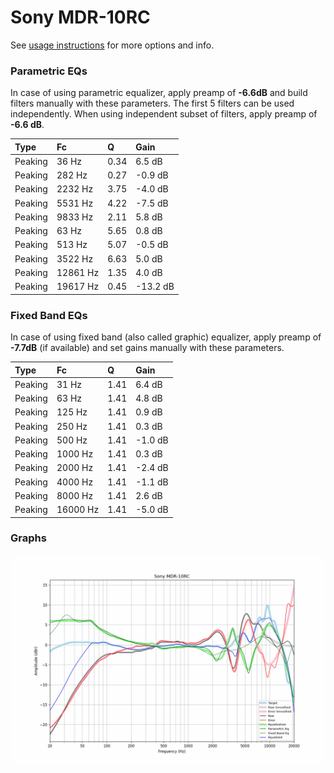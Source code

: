 # Sony MDR-10RC
See [usage instructions](https://github.com/jaakkopasanen/AutoEq#usage) for more options and info.

### Parametric EQs
In case of using parametric equalizer, apply preamp of **-6.6dB** and build filters manually
with these parameters. The first 5 filters can be used independently.
When using independent subset of filters, apply preamp of **-6.6 dB**.

| Type    | Fc       |    Q | Gain     |
|:--------|:---------|:-----|:---------|
| Peaking | 36 Hz    | 0.34 | 6.5 dB   |
| Peaking | 282 Hz   | 0.27 | -0.9 dB  |
| Peaking | 2232 Hz  | 3.75 | -4.0 dB  |
| Peaking | 5531 Hz  | 4.22 | -7.5 dB  |
| Peaking | 9833 Hz  | 2.11 | 5.8 dB   |
| Peaking | 63 Hz    | 5.65 | 0.8 dB   |
| Peaking | 513 Hz   | 5.07 | -0.5 dB  |
| Peaking | 3522 Hz  | 6.63 | 5.0 dB   |
| Peaking | 12861 Hz | 1.35 | 4.0 dB   |
| Peaking | 19617 Hz | 0.45 | -13.2 dB |

### Fixed Band EQs
In case of using fixed band (also called graphic) equalizer, apply preamp of **-7.7dB**
(if available) and set gains manually with these parameters.

| Type    | Fc       |    Q | Gain    |
|:--------|:---------|:-----|:--------|
| Peaking | 31 Hz    | 1.41 | 6.4 dB  |
| Peaking | 63 Hz    | 1.41 | 4.8 dB  |
| Peaking | 125 Hz   | 1.41 | 0.9 dB  |
| Peaking | 250 Hz   | 1.41 | 0.3 dB  |
| Peaking | 500 Hz   | 1.41 | -1.0 dB |
| Peaking | 1000 Hz  | 1.41 | 0.3 dB  |
| Peaking | 2000 Hz  | 1.41 | -2.4 dB |
| Peaking | 4000 Hz  | 1.41 | -1.1 dB |
| Peaking | 8000 Hz  | 1.41 | 2.6 dB  |
| Peaking | 16000 Hz | 1.41 | -5.0 dB |

### Graphs
![](./Sony%20MDR-10RC.png)